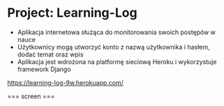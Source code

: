 # Project: Learning-Log

* Aplikacja internetowa służąca do monitorowania swoich postępów w nauce
* Użytkownicy mogą utworzyć konto z nazwą użytkownika i hasłem, dodać temat oraz wpis
* Aplikacja jest wdrożona na platformę sieciową Heroku i wykorzystuje framework Django 

https://learning-log-9w.herokuapp.com/

=== screen ===
